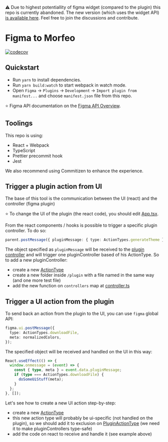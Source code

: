 :warning: Due to highest potentiallity of figma widget (compared to the plugin) this repo is currently abandoned. The new version (which uses the widget API) [is available here](https://github.com/VLK-STUDIO/figma-to-morfeo). Feel free to join the discussions and contribute.

# Figma to Morfeo

[![codecov](https://codecov.io/gh/gabrieleAngius/figma-to-morfeo/branch/main/graph/badge.svg?token=VJMHSKVPCD)](https://codecov.io/gh/gabrieleAngius/figma-to-morfeo)

## Quickstart

- Run `yarn` to install dependencies.
- Run `yarn build:watch` to start webpack in watch mode.
- Open `Figma` -> `Plugins` -> `Development` -> `Import plugin from manifest...` and choose `manifest.json` file from this repo.

⭐ Figma API documentation on the [Figma API Overview](https://www.figma.com/plugin-docs/api/api-overview/).

## Toolings

This repo is using:

- React + Webpack
- TypeScript
- Prettier precommit hook
- Jest

We also recommend using Commitizen to enhance the experience.

## Trigger a plugin action from UI

The base of this tool is the communication between the UI (react) and the controller (figma plugin)

⭐ To change the UI of the plugin (the react code), you should edit [App.tsx](./src/app/components/App.tsx).

From the react components / hooks is possible to trigger a specific plugin controller. To do so:

```typescript
parent.postMessage({ pluginMessage: { type: ActionTypes.generateTheme } }, '*');
```

The object specified as `pluginMessage` will be received to the [plugin controller](./src/plugin/controller.ts) and will trigger one pluginController based of his ActionType.
So to add a new pluginController:

- create a new [ActionType](./src/_shared/types/actions.ts)
- create a new folder inside `/plugin` with a file named in the same way (and one more test file)
- add the new function on `controllers` map at [controller.ts](./src/plugin/controller.ts)

## Trigger a UI action from the plugin

To send back an action from the plugin to the UI, you can use `figma` global API:

```typescript
figma.ui.postMessage({
  type: ActionTypes.downloadFile,
  meta: normalizedColors,
});
```

The specified object will be received and handled on the UI in this way:

```typescript
React.useEffect(() => {
  window.onmessage = (event) => {
    const { type, meta } = event.data.pluginMessage;
    if (type === ActionTypes.downloadFile) {
      doSomeUiStuff(meta);
    }
  };
}, []);
```

Let's see how to create a new UI action step-by-step:

- create a new [ActionType](./src/_shared/types/actions.ts)
- this new action type will probably be ui-specific (not handled on the plugin), so we should add it to exclusion on [PluginActionType](./src/_shared/types/actions.ts) (we need it to make pluginControllers type-safe)
- add the code on react to receive and handle it (see example above)
